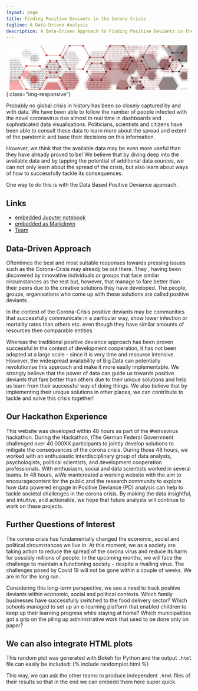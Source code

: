 ```yaml
---
layout: page
title: Finding Positive Deviants in the Corona Crisis
tagline: A Data-Driven Analysis
description: A Data-Driven Approach to Finding Positive Deviants in the Corona Crisis
---
```


![headerimg](/img/DPPDvsCorona_horizontal.jpg){:class="img-responsive"}


Probably no global crisis in history has been so closely captured by and with data. We have been able to follow the number of people infected with the novel coronavirus rise almost in real time in dashboards and sophisticated data visualisations. Politicians, scientists and citizens have been able to consult these data to learn more about the spread and extent of the pandemic and base their decisions on this information. 

However, we think that the available data may be even more useful than they have already proved to be! We believe that by diving deep into the available data and by tapping the potential of additional data sources, we can not only learn about the spread of the crisis, but also learn about ways of how to successfully tackle its consequences.  

One way to do this is with the Data Based Positive Deviance approach.


## Links
- [embedded Jupyter notebook](pages/jupyter.html)
- [embedded as Markdown](pages/Plots.html)
- [Team](pages/team.html)



## Data-Driven Approach
Oftentimes the best and most suitable responses towards pressing issues such as the Corona-Crisis may already be out there. They , having been discovered by innovative individuals or groups that face similar circumstances as the rest but, however, that manage to fare better than their peers due to the creative solutions they have developed. The people, groups, organisations who come up with these solutions are called positive deviants. 

In the context of the Corona-Crisis positive deviants may be communities that successfully communicate in a particular way, show lower infection or mortality rates than others etc. even though they have similar amounts of resources then comparable entities.

Whereas the traditional positive deviance approach has been proven successful in the context of development cooperation, it has not been adopted at a large scale - since it is very time and resource intensive. However, the widespread availability of Big Data can potentially revolutionise this approach and make it more easily implementable. We strongly believe that the power of data can guide us towards positive deviants that fare better than others due to their unique solutions and help us learn from their successful way of doing things. We also believe that by implementing their unique solutions in other places, we can contribute to tackle and solve this crisis together!


## Our Hackathon Experience
This website was developed within 48 hours as part of the #wirvsvirus hackathon.  During the Hackathon, tThe German Federal Government challenged over 40.000XX participants to jointly develop solutions to mitigate the consequences of the corona crisis. During those 48 hours, we worked with an enthusiastic interdisciplinary group of data analysts, psychologists, political scientists, and development cooperation professionals. With enthusiasm, social and data scientists worked in several teams. In 48 hours, wWe wantcreated a working website with the aim to encouragecontent for the public and the research community to explore how data powered engage in Positive Deviance (PD) analysis can help to tackle societal challenges in the corona crisis. By making the data insightful, and intuitive, and actionable, we hope that future analysts will continue to work on these projects. 


## Further Questions of Interest
The corona crisis has fundamentally changed the economic, social and political circumstances we live in. At this moment, we as a society are taking action to reduce the spread of the corona virus and reduce its harm for possibly millions of people. In the upcoming months, we will face the challenge to maintain a functioning society  - despite a rivalling virus. The challenges posed by Covid 19 will not be gone within a couple of weeks. We are in for the long run.

Considering this long-term perspective, we see a need to track positive deviants within economic, social and political contexts. Which family businesses have successfully switched to the food delivery sector? Which schools managed to set up an e-learning platform that enabled children to keep up their learning progress while staying at home? Which municipalities got a grip on the piling up administrative work that used to be done only on paper?


## We can also integrate HTML plots
This random plot was generated with Bokeh for Python and the output `.html` file can easily be included:
{% include randomplot.html %}

This way, we can ask the other teams to produce independent `.html` files of their results so that in the end we can embedd them here super quick.
